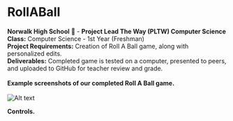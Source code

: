 # RollABall
<b>Norwalk High School</b> :school: - <b>Project Lead The Way (PLTW) Computer Science</b><br>
<b>Class:</b> Computer Science  - 1st Year (Freshman)<br>
<b>Project Requirements:</b> Creation of Roll A Ball game, along with personalized edits.<br>
<b>Deliverables:</b> Completed game is tested on a computer, presented to peers, and uploaded to GitHub for teacher review and grade.   
<br>
<b>Example screenshots of our completed Roll A Ball game.</b><br><br>
![Alt text](https://github.com/brieprince9/RollABall/blob/master/screenshots/RollaBall.psd)

<b>Controls.</b>
